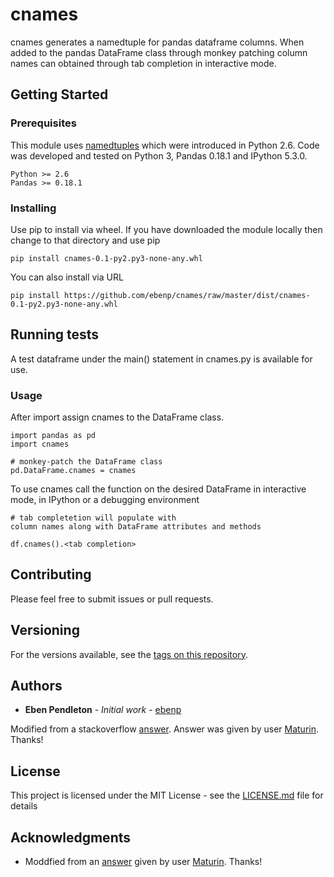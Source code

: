 # cnames

cnames generates a namedtuple for pandas dataframe columns.
When added to the pandas DataFrame class through monkey patching
column names can obtained through tab completion in interactive mode.

## Getting Started

### Prerequisites
This module uses
[namedtuples](https://docs.python.org/2.7/library/collections.html#collections.namedtuple)
which were introduced in Python 2.6.
Code was developed and tested on Python 3,
Pandas 0.18.1 and IPython 5.3.0.

```
Python >= 2.6
Pandas >= 0.18.1
```

### Installing
Use pip to install via wheel.
If you have downloaded the module locally
then change to that directory and use pip


```
pip install cnames-0.1-py2.py3-none-any.whl
```

You can also install via URL

```
pip install https://github.com/ebenp/cnames/raw/master/dist/cnames-0.1-py2.py3-none-any.whl
```

## Running tests

A test dataframe under the main() statement in cnames.py is available for use.

### Usage

After import assign cnames to the DataFrame class.

```
import pandas as pd
import cnames

# monkey-patch the DataFrame class
pd.DataFrame.cnames = cnames
```

To use cnames call the function on the
desired DataFrame in interactive mode, in IPython or
a debugging environment

```
# tab completetion will populate with
column names along with DataFrame attributes and methods

df.cnames().<tab completion>
```

## Contributing

Please feel free to submit issues or pull requests.

## Versioning

For the versions available, see the [tags on this repository](https://github.com/ebenp/cnames/tags).

## Authors

* **Eben Pendleton** - *Initial work* - [ebenp](https://github.com/ebenp)


Modified from a stackoverflow [answer](https://stackoverflow.com/a/25418058).
Answer was given by user [Maturin](https://stackoverflow.com/users/2778224/maturin).
Thanks!

## License

This project is licensed under the MIT License - see the [LICENSE.md](LICENSE.md) file for details

## Acknowledgments

* Moddfied from an [answer](https://stackoverflow.com/a/25418058)
given by user [Maturin](https://stackoverflow.com/users/2778224/maturin).
Thanks!
